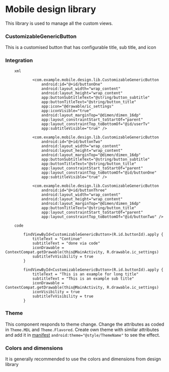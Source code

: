 # Mobile design library

This library is used to manage all the custom views.

### CustomizableGenericButton
This is a customised button that has configurable title, sub title, and icon 

### Integration
``` 
    xml
            
            <com.example.mobile.design.lib.CustomizableGenericButton
                android:id="@+id/buttonOne"
                android:layout_width="wrap_content"
                android:layout_height="wrap_content"
                app:buttonSubtitleText="@string/button_subtitle"
                app:buttonTitleText="@string/button_title"
                app:icon="@drawable/ic_settings"
                app:iconVisible="true"
                android:layout_marginTop="@dimen/dimen_16dp"
                app:layout_constraintStart_toStartOf="parent"
                app:layout_constraintTop_toBottomOf="@id/userTv"
                app:subtitleVisible="true" />

            <com.example.mobile.design.lib.CustomizableGenericButton
                android:id="@+id/buttonTwo"
                android:layout_width="wrap_content"
                android:layout_height="wrap_content"
                android:layout_marginTop="@dimen/dimen_16dp"
                app:buttonSubtitleText="@string/button_subtitle"
                app:buttonTitleText="@string/button_title"
                app:layout_constraintStart_toStartOf="parent"
                app:layout_constraintTop_toBottomOf="@id/buttonOne"
                app:subtitleVisible="true" />

            <com.example.mobile.design.lib.CustomizableGenericButton
                android:id="@+id/buttonThree"
                android:layout_width="wrap_content"
                android:layout_height="wrap_content"
                android:layout_marginTop="@dimen/dimen_16dp"
                app:buttonTitleText="@string/button_title"
                app:layout_constraintStart_toStartOf="parent"
                app:layout_constraintTop_toBottomOf="@id/buttonTwo" />

```

```
    code
        
        findViewById<CustomizableGenericButton>(R.id.buttonId).apply {
            titleText = "Continue"
            subtitleText = "done via code"
            iconDrawable = ContextCompat.getDrawable(this@MainActivity, R.drawable.ic_settings)
            subtitleTvVisibility = true
        }

        findViewById<CustomizableGenericButton>(R.id.buttonId).apply {
            titleText = "This is an example for long title"
            subtitleText = "This is an example sub title"
            iconDrawable = ContextCompat.getDrawable(this@MainActivity, R.drawable.ic_settings)
            iconVisibility = true
            subtitleTvVisibility = true
        }

```
### Theme
This component responds to theme change. Change the attributes as coded in `Theme.MDL` and `Theme.Flavored`.
Create own theme with similar attributes and add it in [manifest](../app/src/main/AndroidManifest.xml) `android:theme="@style/ThemeName"` to see the effect.

### Colors and dimensions
It is generally recommended to use the colors and dimensions from design library